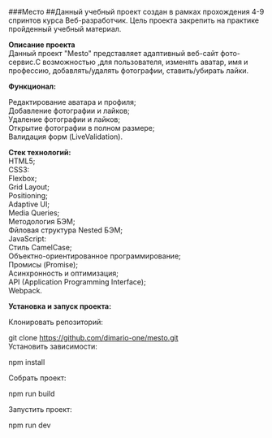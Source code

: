 ###Место
##Данный учебный проект создан в рамках прохождения 4-9 спринтов курса Веб-разработчик. Цель проекта закрепить на практике пройденный учебный материал.

**Описание проекта**    
Данный проект "Mesto" представляет адаптивный веб-сайт фото-сервис.C возможностью ,для пользователя, изменять аватар, имя и профессию, добавлять/удалять фотографии, ставить/убирать лайки.   

**Функционал:**     

Редактирование аватара и профиля;     
Добавление фотографии и лайков;    
Удаление фотографии и лайков;    
Открытие фотографии в полном размере;    
Валидация форм (LiveValidation).   

**Стек технологий:**        
HTML5;     
CSS3:    
Flexbox;    
Grid Layout;    
Positioning;    
Adaptive UI;    
Media Queries;    
Методология БЭМ;     
Фйловая структура Nested БЭМ;    
JavaScript:    
Стиль CamelCase;    
Объектно-ориентированное программирование;    
Промисы (Promise);    
Асинхронность и оптимизация;    
API (Application Programming Interface);    
Webpack.    

**Установка и запуск проекта:**    

Клонировать репозиторий:    

git clone https://github.com/dimario-one/mesto.git    
Установить зависимости:    

npm install    

Собрать проект:    

npm run build   

Запустить проект:    

npm run dev    
